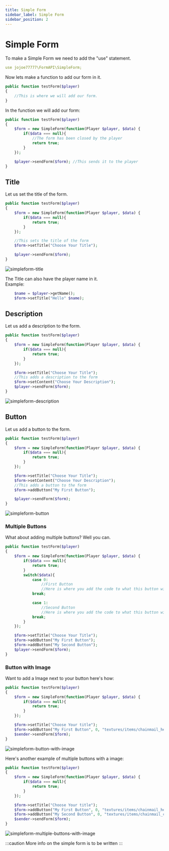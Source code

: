 ```yaml
---
title: Simple Form
sidebar_label: Simple Form
sidebar_position: 2
---
```


# Simple Form

To make a Simple Form we need to add the "use" statement.

```yml
use jojoe77777\FormAPI\SimpleForm;
```

Now lets make a function to add our form in it.

```php
public function testForm($player) 
{
    //This is where we will add our form.
}
```

In the function we will add our form:

```php
public function testForm($player)
{
    $form = new SimpleForm(function(Player $player, $data) {
        if($data === null){
            //The form has been closed by the player
            return true;
        }
    });

    $player->sendForm($form); //This sends it to the player
}
```

## Title

Let us set the title of the form.

```php
public function testForm($player)
{
    $form = new SimpleForm(function(Player $player, $data) {
        if($data === null){
            return true;
        }
    });

    //This sets the title of the form
    $form->setTitle("Choose Your Title"); 

    $player->sendForm($form);
}
```

![simpleform-title](/img/form-api/simpleform-title.png)

The Title can also have the player name in it.  
Example:

```php
    $name = $player->getName();
    $form->setTitle("Hello" $name); 
```

## Description

Let us add a description to the form.

```php
public function testForm($player)
{
    $form = new SimpleForm(function(Player $player, $data) {
        if($data === null){
            return true;
        }
    });

    $form->setTitle("Choose Your Title"); 
    //This adds a description to the form
    $form->setContent("Choose Your Description");
    $player->sendForm($form);
}
```

![simpleform-description](/img/form-api/simpleform-description.png)

## Button

Let us add a button to the form.

```php
public function testForm($player)
{
    $form = new SimpleForm(function(Player $player, $data) {
        if($data === null){
            return true;
        }
    });

    $form->setTitle("Choose Your Title"); 
    $form->setContent("Choose Your Description");
    //This adds a button to the form
    $form->addButton("My First Button"); 

    $player->sendForm($form);
}
```

![simpleform-button](/img/form-api/simpleform-button.png)

### Multiple Buttons

What about adding multiple buttons? Well you can.

```php
public function testForm($player)
{
    $form = new SimpleForm(function(Player $player, $data) {
        if($data === null){
            return true;
        }
        switch($data){
            case 0:
                //First Button
                //Here is where you add the code to what this button will do.
            break;

            case 1:
                //Second Button
                //Here is where you add the code to what this button will do.
            break;
        }
    });

    $form->setTitle("Choose Your Title"); 
    $form->addButton("My First Button");
    $form->addButton("My Second Button");
    $player->sendForm($form); 
}
```

### Button with Image

Want to add a Image next to your button here's how:

```php
public function testForm($player)
{
    $form = new SimpleForm(function(Player $player, $data) {
        if($data === null){
            return true;
        }
    });

    $form->setTitle("Choose Your title");
    $form->addButton("My First Button", 0, "textures/items/chainmail_helmet");
    $sender->sendForm($form);
}
```

![simpleform-button-with-image](/img/form-api/simpleform-button-with-image.png)

Here's another example of multiple buttons with a image:

```php
public function testForm($player)
{
    $form = new SimpleForm(function(Player $player, $data) {
        if($data === null){
            return true;
        }
    });

    $form->setTitle("Choose Your title");
    $form->addButton("My First Button", 0, "textures/items/chainmail_helmet");
    $form->addButton("My Second Button", 0, "textures/items/chainmail_chestplate");
    $sender->sendForm($form);
}
```

![simpleform-multiple-buttons-with-image](/img/form-api/simpleform-multiple-buttons-with-image.png)

:::caution
More info on the simple form is to be written
:::
